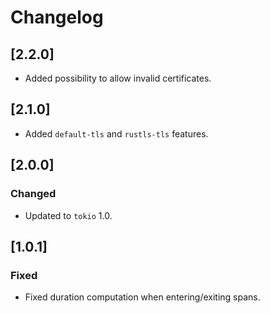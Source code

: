 # Changelog

## [2.2.0]

- Added possibility to allow invalid certificates.

## [2.1.0]

- Added `default-tls` and `rustls-tls` features.

## [2.0.0]

### Changed

- Updated to `tokio` 1.0.

## [1.0.1]

### Fixed

- Fixed duration computation when entering/exiting spans.
